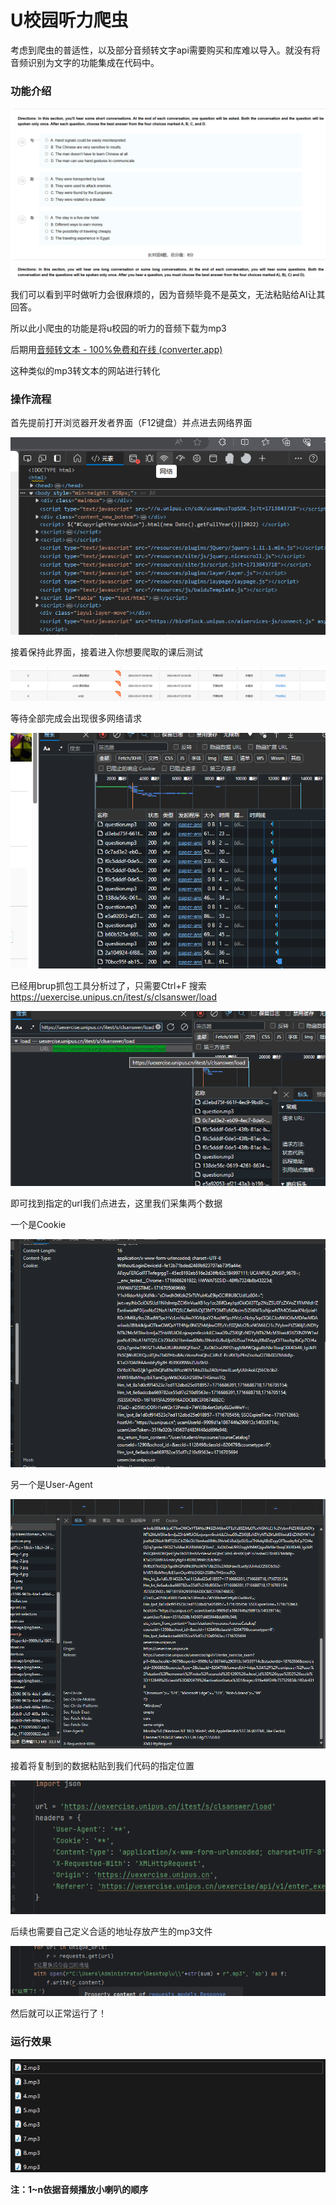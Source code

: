 # U校园听力爬虫

考虑到爬虫的普适性，以及部分音频转文字api需要购买和库难以导入。就没有将音频识别为文字的功能集成在代码中。

### 功能介绍

![image-20240526143413624](image-20240526143413624.png)

我们可以看到平时做听力会很麻烦的，因为音频毕竟不是英文，无法粘贴给AI让其回答。

所以此小爬虫的功能是将u校园的听力的音频下载为mp3

后期用[音频转文本 - 100%免费和在线 (converter.app)](https://converter.app/cn/audio-text/)

这种类似的mp3转文本的网站进行转化

### 操作流程

首先提前打开浏览器开发者界面（F12键盘）并点进去网络界面

![image-20240526143952301](image-20240526143952301.png)

接着保持此界面，接着进入你想要爬取的课后测试

![image-20240526143850986](image-20240526143850986.png)

等待全部完成会出现很多网络请求

![image-20240526144209287](image-20240526144209287.png)

已经用brup抓包工具分析过了，只需要Ctrl+F 搜索 https://uexercise.unipus.cn/itest/s/clsanswer/load

![image-20240526144354335](image-20240526144354335.png)

即可找到指定的url我们点进去，这里我们采集两个数据

一个是Cookie

![image-20240526144509516](image-20240526144509516.png)

另一个是User-Agent

![image-20240526144601916](image-20240526144601916.png)

接着将复制到的数据粘贴到我们代码的指定位置

![image-20240526144721930](image-20240526144721930.png)

后续也需要自己定义合适的地址存放产生的mp3文件

![image-20240526144807097](image-20240526144807097.png)

然后就可以正常运行了！

### 运行效果

![image-20240526144900622](image-20240526144900622.png)

**注：1~n依据音频播放小喇叭的顺序**